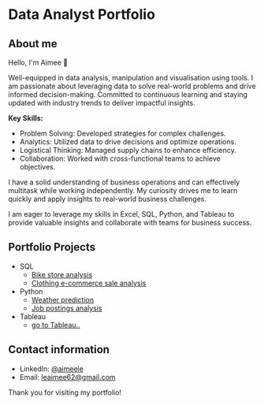 
# Data Analyst Portfolio

## About me

Hello, I'm Aimee 👋

Well-equipped‬‭ in‬‭ data‬‭ analysis,‬‭ manipulation‬‭ and‬‭ visualisation‬‭ using‬‭ tools.‬‭ I‬‭ am‬‭ passionate‬‭ about‬‭ leveraging‬ data‬‭ to‬‭ solve‬‭ real-world‬‭ problems‬‭ and‬‭ drive‬‭ informed‬‭ decision-making.‬‭ Committed‬‭ to‬‭ continuous‬‭ learning‬‭ and‭ staying updated with industry trends to deliver impactful insights.‬

__Key Skills:__

- Problem Solving: Developed strategies for complex challenges.
- Analytics: Utilized data to drive decisions and optimize operations.
- Logistical Thinking: Managed supply chains to enhance efficiency.
- Collaboration: Worked with cross-functional teams to achieve objectives.

I have a solid understanding of business operations and can effectively multitask while working independently. My curiosity drives me to learn quickly and apply insights to real-world business challenges.

I am eager to leverage my skills in Excel, SQL, Python, and Tableau to provide valuable insights and collaborate with teams for business success.

## Portfolio Projects

  - SQL
    - [Bike store analysis](https://github.com/aimeele97/bike_sale_analysis)
    - [Clothing e-commerce sale analysis](https://github.com/aimeele97/clothing-e-commerce-analysis)
  - Python
    - [Weather prediction](https://github.com/aimeele97/weather_analysis_prediction)
    - [Job postings analysis](https://github.com/aimeele97/indeed_job_analysis) 
  - Tableau 
    - [go to Tableau..](https://public.tableau.com/app/profile/aimee.le9707/viz/Bikes_stores_revenue/Dashboard1)
  

## Contact information
- LinkedIn: [@aimeele](https://www.linkedin.com/in/aimeele97)
- Email: leaimee62@gmail.com

Thank you for visiting my portfolio!
